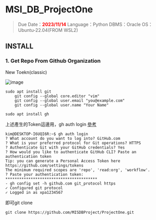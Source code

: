 # MSI_DB_ProjectOne

>Due Date：<font color="#f00">**2023/11/14**</font>
Language：Python
DBMS：Oracle
OS：Ubuntu-22.04(FROM WSL2)

## INSTALL
### 1. Get Repo From Github Organization
New Toekn(classic)

![image](https://github.com/MISDBProject/ProjectOne/blob/main/readmepic/github_token.png)

```bash!=
sudo apt install git 
    git config --global core.editor "vim"
    git config --global user.email "you@example.com"
    git config --global user.name "Your Name"
  
sudo apt install gh

```

上述產生的Token這邊用，gh auth login  [參考](https://cli.github.com/manual/gh_auth_login)

```bash!=
kim@DESKTOP-I6UQI6R:~$ gh auth login
? What account do you want to log into? GitHub.com
? What is your preferred protocol for Git operations? HTTPS
? Authenticate Git with your GitHub credentials? Yes
? How would you like to authenticate GitHub CLI? Paste an authentication token
Tip: you can generate a Personal Access Token here https://github.com/settings/tokens
The minimum required scopes are 'repo', 'read:org', 'workflow'.
? Paste your authentication token: ****************************************
- gh config set -h github.com git_protocol https
✓ Configured git protocol
✓ Logged in as xpa1234567
```
即可git clone
```bash!=
git clone https://github.com/MISDBProject/ProjectOne.git
```